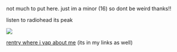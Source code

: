 not much to put here. just im a minor (16) so dont be weird thanks!!

listen to radiohead its peak

![](https://img.pokemondb.net/sprites/heartgold-soulsilver/normal/mightyena.png)

[rentry where i yap about me](https://rentry.co/theblastoiseblues) (its in my links as well)
